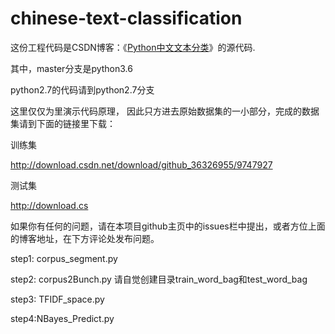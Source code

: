 # chinese-text-classification
这份工程代码是CSDN博客：《[Python中文文本分类](http://blog.csdn.net/github_36326955/article/details/54891204)》的源代码.

其中，master分支是python3.6

python2.7的代码请到python2.7分支


这里仅仅为里演示代码原理，
因此只方进去原始数据集的一小部分，完成的数据集请到下面的链接里下载：

训练集

http://download.csdn.net/download/github_36326955/9747927

测试集

http://download.cs


如果你有任何的问题，请在本项目github主页中的issues栏中提出，或者方位上面的博客地址，在下方评论处发布问题。

step1: corpus_segment.py

step2: corpus2Bunch.py
请自觉创建目录train_word_bag和test_word_bag

step3: TFIDF_space.py

step4:NBayes_Predict.py
